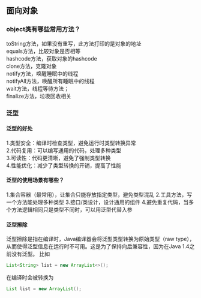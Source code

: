 ## 面向对象
### object类有哪些常用方法？
toString方法，如果没有重写，此方法打印的是对象的地址  
equals方法，比较对象是否相等  
hashcode方法，获取对象的hashcode  
clone方法，克隆对象  
notify方法，唤醒睡眠中的线程  
notifyAll方法，唤醒所有睡眠中的线程  
wait方法，线程等待方法；  
finalize方法，垃圾回收相关
### 泛型
#### 泛型的好处
1.类型安全：编译时检查类型，避免运行时类型转换异常  
2.代码复用：可以编写通用的代码，处理多种类型  
3.可读性：代码更清晰，避免了强制类型转换  
4.性能优化：减少了类型转换的开销，提高了性能
#### 泛型的使用场景有哪些？
1.集合容器（最常用），让集合只能存放指定类型，避免类型混乱
2.工具方法，写一个方法能处理多种类型
3.接口/类设计，设计通用的组件
4.避免重复代码，当多个方法逻辑相同只是类型不同时，可以用泛型代替入参
#### 泛型擦除
泛型擦除是指在编译时，Java编译器会将泛型类型转换为原始类型（raw type），从而使得泛型信息在运行时不可用。这是为了保持向后兼容性，因为在Java 1.4之前没有泛型。
比如
```java
List<String> list = new ArrayList<>();
```
在编译时会被转换为
```java
List list = new ArrayList();
```
